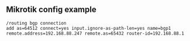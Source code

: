 ## Mikrotik config example
```
/routing bgp connection
add as=64512 connect=yes input.ignore-as-path-len=yes name=bgp1 remote.address=192.168.88.247 remote.as=65432 router-id=192.168.88.1
```
